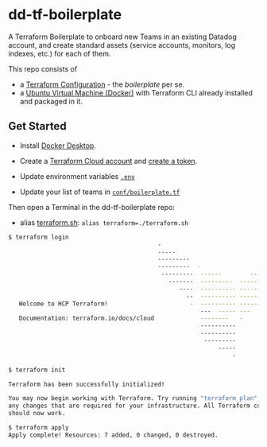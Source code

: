 # dd-tf-boilerplate

A Terraform Boilerplate to onboard new Teams in an existing Datadog account, and create standard assets (service accounts, monitors, log indexes, etc.) for each of them.

This repo consists of 
* a [Terraform Configuration](conf/) - the *boilerplate* per se.
* a [Ubuntu Virtual Machine (Docker)](tf-box/) with Terraform CLI already installed and packaged in it. 


## Get Started

* Install [Docker Desktop](https://www.docker.com/products/docker-desktop/).
* Create a [Terraform Cloud account](https://app.terraform.io/session) and [create a token](https://app.terraform.io/app/settings/tokens).
* Update environment variables [`.env`](.env)

* Update your list of teams in [`conf/boilerplate.tf`](conf/boilerplate.tf)

Then open a Terminal in the dd-tf-boilerplate repo: 
* alias [terraform.sh](terraform.sh): `alias terraform=./terraform.sh`


```bash
$ terraform login
                                          -                                
                                          -----                           -
                                          ---------                      --
                                          ---------  -                -----
                                           ---------  ------        -------
                                             -------  ---------  ----------
                                                ----  ---------- ----------
                                                  --  ---------- ----------
   Welcome to HCP Terraform!                       -  ---------- -------
                                                      ---  ----- ---
   Documentation: terraform.io/docs/cloud             --------   -
                                                      ----------
                                                      ----------
                                                       ---------
                                                           -----
                                                               -

$ terraform init

Terraform has been successfully initialized!

You may now begin working with Terraform. Try running "terraform plan" to see
any changes that are required for your infrastructure. All Terraform commands
should now work.

$ terraform apply
Apply complete! Resources: 7 added, 0 changed, 0 destroyed.

```
